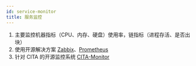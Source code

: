 ```yaml
---
id: service-monitor
title: 服务监控
---
```


1. 主要监控机器指标（CPU、内存、硬盘）使用率，链指标（进程存活、是否出块）
2. 使用开源解决方案 [Zabbix](https://github.com/zabbix/zabbix)、[Prometheus](https://github.com/prometheus/prometheus)
3. 针对 CITA 的开源监控系统 [CITA-Monitor](https://github.com/citahub/cita-monitor)
